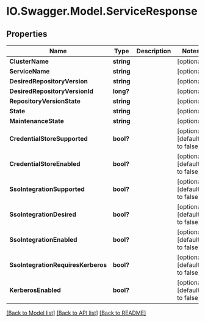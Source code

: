 # IO.Swagger.Model.ServiceResponse
## Properties

Name | Type | Description | Notes
------------ | ------------- | ------------- | -------------
**ClusterName** | **string** |  | [optional] 
**ServiceName** | **string** |  | [optional] 
**DesiredRepositoryVersion** | **string** |  | [optional] 
**DesiredRepositoryVersionId** | **long?** |  | [optional] 
**RepositoryVersionState** | **string** |  | [optional] 
**State** | **string** |  | [optional] 
**MaintenanceState** | **string** |  | [optional] 
**CredentialStoreSupported** | **bool?** |  | [optional] [default to false]
**CredentialStoreEnabled** | **bool?** |  | [optional] [default to false]
**SsoIntegrationSupported** | **bool?** |  | [optional] [default to false]
**SsoIntegrationDesired** | **bool?** |  | [optional] [default to false]
**SsoIntegrationEnabled** | **bool?** |  | [optional] [default to false]
**SsoIntegrationRequiresKerberos** | **bool?** |  | [optional] [default to false]
**KerberosEnabled** | **bool?** |  | [optional] [default to false]

[[Back to Model list]](../README.md#documentation-for-models) [[Back to API list]](../README.md#documentation-for-api-endpoints) [[Back to README]](../README.md)


